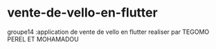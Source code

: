# vente-de-vello-en-flutter
groupe14 :application de vente de vello en flutter realiser par TEGOMO PEREL ET MOHAMADOU
